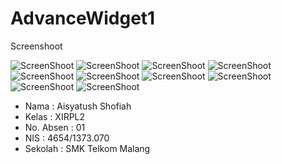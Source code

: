 # AdvanceWidget1

Screenshoot


![ScreenShoot](https://github.com/ai2025/AdvanceWidget1/blob/master/1.PNG "")
![ScreenShoot](https://github.com/ai2025/AdvanceWidget1/blob/master/2.PNG "")
![ScreenShoot](https://github.com/ai2025/AdvanceWidget1/blob/master/3.PNG "")
![ScreenShoot](https://github.com/ai2025/AdvanceWidget1/blob/master/4.PNG "")
![ScreenShoot](https://github.com/ai2025/AdvanceWidget1/blob/master/4.5.PNG "")
![ScreenShoot](https://github.com/ai2025/AdvanceWidget1/blob/master/5.PNG "")
![ScreenShoot](https://github.com/ai2025/AdvanceWidget1/blob/master/6.PNG "")
![ScreenShoot](https://github.com/ai2025/AdvanceWidget1/blob/master/7.PNG "")
![ScreenShoot](https://github.com/ai2025/AdvanceWidget1/blob/master/8.PNG "")
![ScreenShoot](https://github.com/ai2025/AdvanceWidget1/blob/master/9.PNG "")

* Nama : Aisyatush Shofiah
* Kelas : XIRPL2
* No. Absen : 01
* NIS : 4654/1373.070
* Sekolah : SMK Telkom Malang
